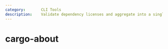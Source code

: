```yaml
---
category:       CLI Tools
description:    Validate dependency licenses and aggregate into a single .html file
---
```


# cargo-about
